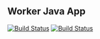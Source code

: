 ## Worker Java App

  
[![Build Status](http://34.123.197.118:8080/buildStatus/icon?job=instavote%2Fworker-build&subject=Build&color)](http://34.123.197.118:8080/job/instavote/job/worker-build/)
[![Build Status](http://34.123.197.118:8080/buildStatus/icon?job=instavote%2Fworker-test&subject=UniTest)](http://34.123.197.118:8080/job/instavote/job/worker-test/)
  
  
 
